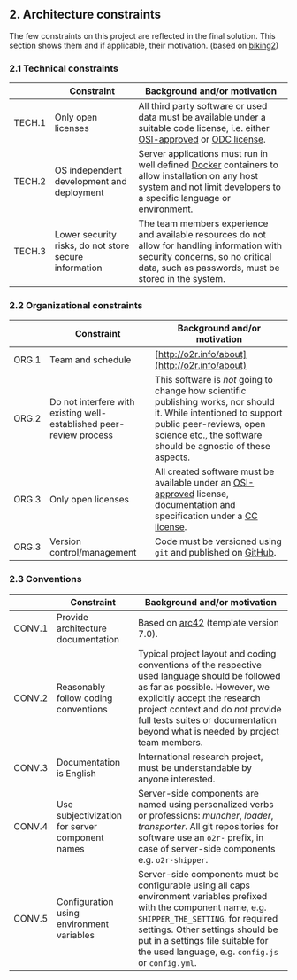## 2. Architecture constraints

The few constraints on this project are reflected in the final solution. This section shows them and if applicable, their motivation. (based on [biking2](https://biking.michael-simons.eu/docs/index.html#section-architecture-constraints))

### 2.1 Technical constraints

&nbsp; | Constraint | Background and/or motivation
------ | ---------- | ----------------------------
TECH.1 | Only open licenses | All third party software or used data must be available under a suitable code license, i.e. either [OSI-approved](https://opensource.org/licenses) or [ODC license](https://opendatacommons.org/licenses).
TECH.2 | OS independent development and deployment | Server applications must run in well defined [Docker](https://docker.com) containers to allow installation on any host system and not limit developers to a specific language or environment.
TECH.3 | Lower security risks, do not store secure information | The team members experience and available resources do not allow for handling information with security concerns, so no critical data, such as passwords, must be stored in the system.

### 2.2 Organizational constraints

&nbsp; | Constraint | Background and/or motivation
------ | ---------- | ----------------------------
ORG.1 | Team and schedule | [http://o2r.info/about](http://o2r.info/about)
ORG.2 | Do not interfere with existing well-established peer-review process | This software is _not_ going to change how scientific publishing works, nor should it. While intentioned to support public peer-reviews, open science etc., the software should be agnostic of these aspects.
ORG.3 | Only open licenses | All created software must be available under an [OSI-approved](https://opensource.org/licenses) license, documentation and specification under a [CC license](https://creativecommons.org/licenses).
ORG.3 | Version control/management | Code must be versioned using `git` and published on [GitHub](https://github.com/o2r-project).

### 2.3 Conventions

&nbsp; | Constraint | Background and/or motivation
------ | ---------- | ----------------------------
CONV.1 | Provide architecture documentation | Based on [arc42](http://arc42.org/) (template version 7.0).
CONV.2 | Reasonably follow coding conventions | Typical project layout and coding conventions of the respective used language should be followed as far as possible. However, we explicitly accept the research project context and do _not_ provide full tests suites or documentation beyond what is needed by project team members.
CONV.3 | Documentation is English | International research project, must be understandable by anyone interested.
CONV.4 | Use subjectivization for server component names | Server-side components are named using personalized verbs or professions: _muncher_, _loader_, _transporter_. All git repositories for software use an `o2r-` prefix, in case of server-side components e.g. `o2r-shipper`.
CONV.5 | Configuration using environment variables | Server-side components must be configurable using all caps environment variables prefixed with the component name, e.g. `SHIPPER_THE_SETTING`, for required settings. Other settings should be put in a settings file suitable for the used language, e.g. `config.js` or `config.yml`.
